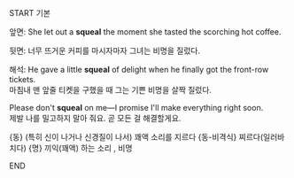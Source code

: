 START
기본

앞면:
She let out a **squeal** the moment she tasted the scorching hot coffee.

뒷면:
너무 뜨거운 커피를 마시자마자 그녀는 비명을 질렀다.

해석:
He gave a little **squeal** of delight when he finally got the front-row tickets.  
마침내 맨 앞줄 티켓을 구했을 때 그는 기쁜 비명을 살짝 질렀다.

Please don't **squeal** on me—I promise I'll make everything right soon.  
제발 나를 밀고하지 말아 줘요. 곧 모든 걸 해결할게요.

{동} (특히 신이 나거나 신경질이 나서) 꽤액 소리를 지르다
{동-비격식} 찌르다(일러바치다)
{명} 끼익(꽤액) 하는 소리 , 비명
<!--ID: 1744280916972-->
END